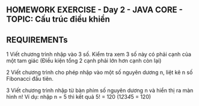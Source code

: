 ## HOMEWORK EXERCISE - Day 2 - JAVA CORE - TOPIC: Cấu trúc điều khiển

## REQUIREMENTs

1 Viết chương trình nhập vào 3 số. Kiểm tra xem 3 số này có phải cạnh của một tam giác
(Điều kiện tổng 2 cạnh phải lớn hơn cạnh còn lại)

2 Viết chương trình cho phép nhập vào một số nguyên dương n, liệt kê n số Fibonacci đầu tiên.

3 Viết chương trình nhập từ bàn phím số nguyên dương n và hiển thị ra màn hình n!
Ví dụ: nhập n = 5 thì kết quả 5! = 120 (1*2*3*4*5 = 120)